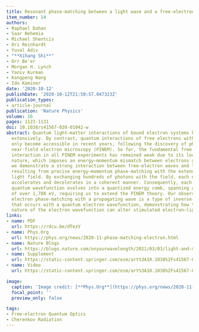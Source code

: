 ```yaml
---
title: Resonant phase-matching between a light wave and a free-electron wavefunction
item_number: 14
authors:
- Raphael Dahan
- Saar Nehemia
- Michael Shentcis
- Ori Reinhardt
- Yuval Adiv
- "**Xihang Shi**"
- Orr Be’er
- Morgan H. Lynch
- Yaniv Kurman
- Kangpeng Wang
- Ido Kaminer
date: '2020-10-12'
publishDate: '2020-10-12T21:50:57.047323Z'
publication_types:
- article-journal
publication: 'Nature Physics'
volume: 16
pages: 1123-1131
doi: 10.1038/s41567-020-01042-w
abstract: Quantum light–matter interactions of bound electron systems have been studied
  extensively. By contrast, quantum interactions of free electrons with light have
  only become accessible in recent years, following the discovery of photon-induced
  near-field electron microscopy (PINEM). So far, the fundamental free electron–light
  interaction in all PINEM experiments has remained weak due to its localized near-field
  nature, which imposes an energy–momentum mismatch between electrons and light. Here,
  we demonstrate a strong interaction between free-electron waves and light waves,
  resulting from precise energy–momentum phase-matching with the extended propagating
  light field. By exchanging hundreds of photons with the field, each electron simultaneously
  accelerates and decelerates in a coherent manner. Consequently, each electron’s
  quantum wavefunction evolves into a quantized energy comb, spanning a bandwidth
  of over 1,700 eV, requiring us to extend the PINEM theory. Our observation of coherent
  electron phase-matching with a propagating wave is a type of inverse-Cherenkov interaction
  that occurs with a quantum electron wavefunction, demonstrating how the extended
  nature of the electron wavefunction can alter stimulated electron–light interactions.
links:
- name: PDF
  url: https://rdcu.be/dTezV
- name: Phys.Org
  url: https://phys.org/news/2020-11-phase-matching-electron.html
- name: Nature Blogs
  url: https://blogs.nature.com/onyourwavelength/2021/03/03/light-and-matter-in-sync/
- name: Supplement
  url: https://static-content.springer.com/esm/art%3A10.1038%2Fs41567-020-01042-w/MediaObjects/41567_2020_1042_MOESM1_ESM.pdf
- name: Video
  url: https://static-content.springer.com/esm/art%3A10.1038%2Fs41567-020-01042-w/MediaObjects/41567_2020_1042_MOESM2_ESM.mp4

image:
  caption: 'Image credit: [**Phys.Org**](https://phys.org/news/2020-11-phase-matching-electron.html)'
  focal_point: ''
  preview_only: false

tags:
- Free-electron Quantum Optics
- Cherenkov Radiation
---
```

